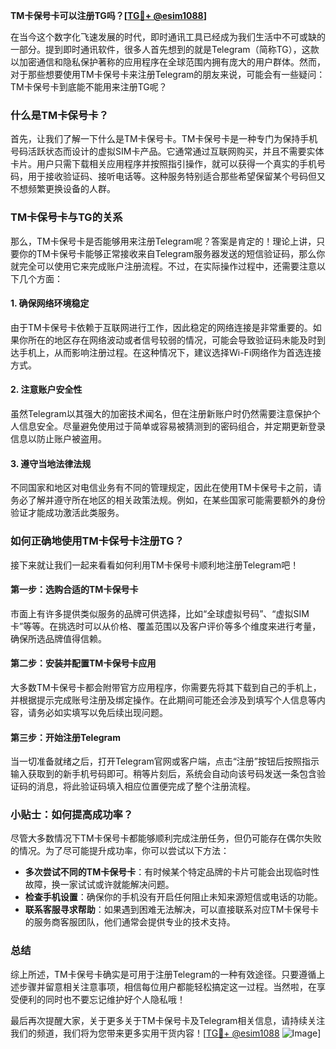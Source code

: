 **TM卡保号卡可以注册TG吗？[[TG💪+ @esim1088](https://t.me/s/esim1088)]**

在当今这个数字化飞速发展的时代，即时通讯工具已经成为我们生活中不可或缺的一部分。提到即时通讯软件，很多人首先想到的就是Telegram（简称TG），这款以加密通信和隐私保护著称的应用程序在全球范围内拥有庞大的用户群体。然而，对于那些想要使用TM卡保号卡来注册Telegram的朋友来说，可能会有一些疑问：TM卡保号卡到底能不能用来注册TG呢？

### 什么是TM卡保号卡？

首先，让我们了解一下什么是TM卡保号卡。TM卡保号卡是一种专门为保持手机号码活跃状态而设计的虚拟SIM卡产品。它通常通过互联网购买，并且不需要实体卡片。用户只需下载相关应用程序并按照指引操作，就可以获得一个真实的手机号码，用于接收验证码、接听电话等。这种服务特别适合那些希望保留某个号码但又不想频繁更换设备的人群。

### TM卡保号卡与TG的关系

那么，TM卡保号卡是否能够用来注册Telegram呢？答案是肯定的！理论上讲，只要你的TM卡保号卡能够正常接收来自Telegram服务器发送的短信验证码，那么你就完全可以使用它来完成账户注册流程。不过，在实际操作过程中，还需要注意以下几个方面：

#### 1. 确保网络环境稳定
由于TM卡保号卡依赖于互联网进行工作，因此稳定的网络连接是非常重要的。如果你所在的地区存在网络波动或者信号较弱的情况，可能会导致验证码未能及时到达手机上，从而影响注册过程。在这种情况下，建议选择Wi-Fi网络作为首选连接方式。

#### 2. 注意账户安全性
虽然Telegram以其强大的加密技术闻名，但在注册新账户时仍然需要注意保护个人信息安全。尽量避免使用过于简单或容易被猜测到的密码组合，并定期更新登录信息以防止账户被盗用。

#### 3. 遵守当地法律法规
不同国家和地区对电信业务有不同的管理规定，因此在使用TM卡保号卡之前，请务必了解并遵守所在地区的相关政策法规。例如，在某些国家可能需要额外的身份验证才能成功激活此类服务。

### 如何正确地使用TM卡保号卡注册TG？

接下来就让我们一起来看看如何利用TM卡保号卡顺利地注册Telegram吧！

#### 第一步：选购合适的TM卡保号卡
市面上有许多提供类似服务的品牌可供选择，比如“全球虚拟号码”、“虚拟SIM卡”等等。在挑选时可以从价格、覆盖范围以及客户评价等多个维度来进行考量，确保所选品牌值得信赖。

#### 第二步：安装并配置TM卡保号卡应用
大多数TM卡保号卡都会附带官方应用程序，你需要先将其下载到自己的手机上，并根据提示完成账号注册及绑定操作。在此期间可能还会涉及到填写个人信息等内容，请务必如实填写以免后续出现问题。

#### 第三步：开始注册Telegram
当一切准备就绪之后，打开Telegram官网或客户端，点击“注册”按钮后按照指示输入获取到的新手机号码即可。稍等片刻后，系统会自动向该号码发送一条包含验证码的消息，将此验证码填入相应位置便完成了整个注册流程。

### 小贴士：如何提高成功率？

尽管大多数情况下TM卡保号卡都能够顺利完成注册任务，但仍可能存在偶尔失败的情况。为了尽可能提升成功率，你可以尝试以下方法：

- **多次尝试不同的TM卡保号卡**：有时候某个特定品牌的卡片可能会出现临时性故障，换一家试试或许就能解决问题。
- **检查手机设置**：确保你的手机没有开启任何阻止未知来源短信或电话的功能。
- **联系客服寻求帮助**：如果遇到困难无法解决，可以直接联系对应TM卡保号卡的服务商客服团队，他们通常会提供专业的技术支持。

### 总结

综上所述，TM卡保号卡确实是可用于注册Telegram的一种有效途径。只要遵循上述步骤并留意相关注意事项，相信每位用户都能轻松搞定这一过程。当然啦，在享受便利的同时也不要忘记维护好个人隐私哦！

最后再次提醒大家，关于更多关于TM卡保号卡及Telegram相关信息，请持续关注我们的频道，我们将为您带来更多实用干货内容！[[TG💪+ @esim1088](https://t.me/s/esim1088) ![Image](https://i.postimg.cc/4NQfJmqS/Snipaste-2025-05-13-00-14-12.png)]